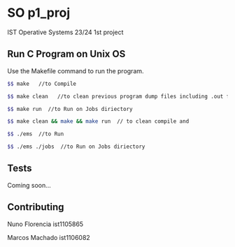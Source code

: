 # SO p1_proj

IST Operative Systems 23/24 1st project

## Run C Program on Unix OS

Use the Makefile command to run the program.

```bash
$$ make   //to Compile

$$ make clean   //to clean previous program dump files including .out files

$$ make run  //to Run on Jobs diriectory

$$ make clean && make && make run  // to clean compile and

$$ ./ems  //to Run

$$ ./ems ./jobs  //to Run on Jobs diriectory

```

## Tests

Coming soon...

## Contributing

Nuno Florencia ist1105865  

Marcos Machado ist1106082



